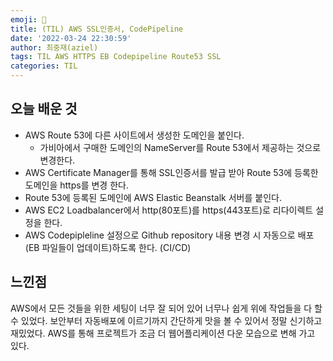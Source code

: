 ```yaml
---
emoji: 🐨
title: (TIL) AWS SSL인증서, CodePipeline
date: '2022-03-24 22:30:59'
author: 최중재(aziel)
tags: TIL AWS HTTPS EB Codepipeline Route53 SSL
categories: TIL
---
```


## 오늘 배운 것

- AWS Route 53에 다른 사이트에서 생성한 도메인을 붙인다.
  - 가비아에서 구매한 도메인의 NameServer를 Route 53에서 제공하는 것으로 변경한다.
- AWS Certificate Manager를 통해 SSL인증서를 발급 받아 Route 53에 등록한 도메인을 https를 변경 한다.
- Route 53에 등록된 도메인에 AWS Elastic Beanstalk 서버를 붙인다.
- AWS EC2 Loadbalancer에서 http(80포트)를 https(443포트)로 리다이렉트 설정을 한다.
- AWS Codepipleline 설정으로 Github repository 내용 변경 시 자동으로 배포(EB 파일들이 업데이트)하도록 한다. (CI/CD)

## 느낀점

AWS에서 모든 것들을 위한 세팅이 너무 잘 되어 있어 너무나 쉽게 위에 작업들을 다 할 수 있었다. 보안부터 자동배포에 이르기까지 간단하게 맛을 볼 수 있어서 정말 신기하고 재밌었다. AWS를 통해 프로젝트가 조금 더 웹어플리케이션 다운 모습으로 변해 가고 있다.

```toc

```
